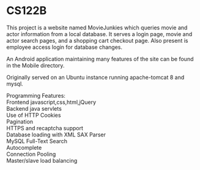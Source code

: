 # CS122B
This project is a website named MovieJunkies which queries movie and actor information from a local database. It serves a login page, movie and actor search pages, and a shopping cart checkout page. Also present is employee access login for database changes.

An Android application maintaining many features of the site can be found in the Mobile directory.

Originally served on an Ubuntu instance running apache-tomcat 8 and mysql.

Programming Features:  
Frontend javascript,css,html,jQuery  
Backend java servlets  
Use of HTTP Cookies  
Pagination  
HTTPS and recaptcha support  
Database loading with XML SAX Parser  
MySQL Full-Text Search  
Autocomplete  
Connection Pooling  
Master/slave load balancing  
